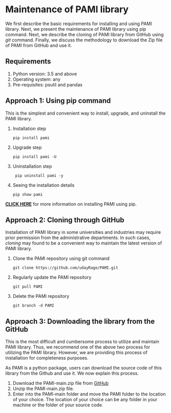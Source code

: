 # Maintenance of PAMI library

We first describe the basic requirements for installing and using PAMI library. Next, we present the maintenance of PAMI library using pip command.
Next, we describe the cloning of PAMI library from GitHub using _git_ command.  Finally, we discuss the methodology to 
download the Zip file of PAMI from GitHub and use it.

## Requirements
1. Python version: 3.5 and above
2. Operating system: any
3. Pre-requisites: psutil and pandas

## Approach 1: Using pip command
This is the simplest and convenient way to install, upgrade, and uninstall the PAMI library.  

1. Installation step 

       pip install pami

2. Upgrade step

       pip install pami -U

3. Uninstallation step  

        pip uninstall pami -y

4. Seeing the installation details
    
       pip show pami

[**CLICK HERE**](https://pypi.org/project/pami/) for more information on installing PAMI using pip.

## Approach 2: Cloning through GitHub
Installation of PAMI library in some universities and industries may require prior permission from the administrative 
departments. In such cases, _cloning_ may found to be a convenient way to maintain the latest version of PAMI library. 

1. Clone the PAMI repository using git command
   
       git clone https://github.com/udayRage/PAMI.git

2. Regularly update the PAMI repository

       git pull PAMI

3. Delete the PAMI repository

       git branch -d PAMI

## Approach 3: Downloading the library from the GitHub
This is the most difficult and cumbersome process to utilize and maintain PAMI library. Thus, we recommend one of the above two process for utilizing the PAMI library.
However, we are providing this process of installation for completeness purposes.

As PAMI is a python package, users can download the source code of this library from the Github and use it. We now explain this process.

1. Download the PAMI-main.zip file from [GitHub](https://github.com/udayRage/PAMI/archive/refs/heads/main.zip)
2. Unzip the PAMI-main.zip file.
3. Enter into the PAMI-main folder and move the PAMI folder to the location of your choice. The location of your choice can be any folder in your machine or the folder of your source code.

